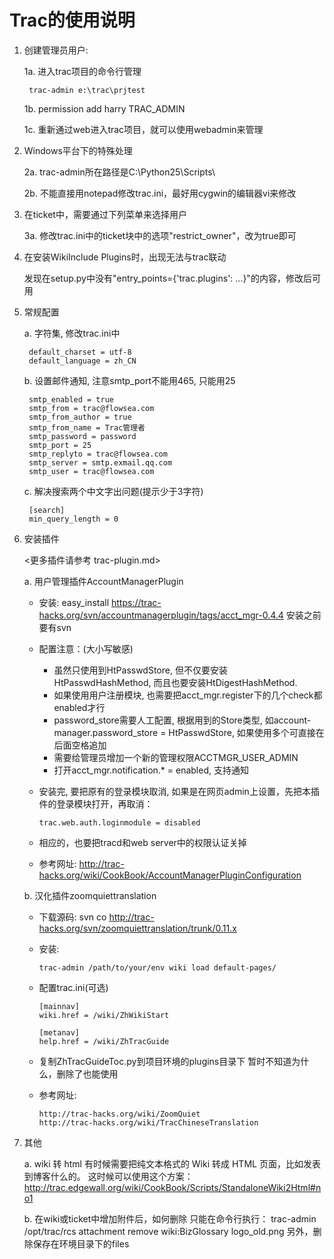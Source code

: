 Trac的使用说明
=====

1. 创建管理员用户:

   1a. 进入trac项目的命令行管理

        trac-admin e:\trac\prjtest

   1b. permission add harry TRAC_ADMIN
   
   1c. 重新通过web进入trac项目，就可以使用webadmin来管理

2. Windows平台下的特殊处理

   2a. trac-admin所在路径是C:\Python25\Scripts\
   
   2b. 不能直接用notepad修改trac.ini，最好用cygwin的编辑器vi来修改

3. 在ticket中，需要通过下列菜单来选择用户

   3a. 修改trac.ini中的ticket块中的选项"restrict_owner"，改为true即可

4. 在安装WikiInclude Plugins时，出现无法与trac联动

   发现在setup.py中没有"entry_points={'trac.plugins': ...}"的内容，修改后可用

5. 常规配置

   a. 字符集, 修改trac.ini中

        default_charset = utf-8
        default_language = zh_CN

   b. 设置邮件通知, 注意smtp_port不能用465, 只能用25

        smtp_enabled = true
        smtp_from = trac@flowsea.com
        smtp_from_author = true
        smtp_from_name = Trac管理者
        smtp_password = password
        smtp_port = 25
        smtp_replyto = trac@flowsea.com
        smtp_server = smtp.exmail.qq.com
        smtp_user = trac@flowsea.com

   c. 解决搜索两个中文字出问题(提示少于3字符)

        [search]
        min_query_length = 0

6. 安装插件

   <更多插件请参考 trac-plugin.md>

   a. 用户管理插件AccountManagerPlugin

    - 安装: easy_install https://trac-hacks.org/svn/accountmanagerplugin/tags/acct_mgr-0.4.4
            安装之前要有svn

    - 配置注意：(大小写敏感)

      - 虽然只使用到HtPasswdStore, 但不仅要安装HtPasswdHashMethod, 而且也要安装HtDigestHashMethod.
      - 如果使用用户注册模块, 也需要把acct_mgr.register下的几个check都enabled才行
      - password_store需要人工配置, 根据用到的Store类型, 如account-manager.password_store = HtPasswdStore, 如果使用多个可直接在后面空格追加
      - 需要给管理员增加一个新的管理权限ACCTMGR_USER_ADMIN
      - 打开acct_mgr.notification.* = enabled, 支持通知

    - 安装完, 要把原有的登录模块取消, 如果是在网页admin上设置，先把本插件的登录模块打开，再取消：

          trac.web.auth.loginmodule = disabled

    - 相应的，也要把tracd和web server中的权限认证关掉

    - 参考网址: http://trac-hacks.org/wiki/CookBook/AccountManagerPluginConfiguration

   b. 汉化插件zoomquiettranslation

    - 下载源码: svn co http://trac-hacks.org/svn/zoomquiettranslation/trunk/0.11.x

    - 安装:

          trac-admin /path/to/your/env wiki load default-pages/

    - 配置trac.ini(可选)

          [mainnav]
          wiki.href = /wiki/ZhWikiStart

          [metanav]
          help.href = /wiki/ZhTracGuide

    - 复制ZhTracGuideToc.py到项目环境的plugins目录下
      暂时不知道为什么，删除了也能使用

    - 参考网址: 

          http://trac-hacks.org/wiki/ZoomQuiet
          http://trac-hacks.org/wiki/TracChineseTranslation

7. 其他

   a. wiki 转 html
      有时候需要把纯文本格式的 Wiki 转成 HTML 页面，比如发表到博客什么的。 这时候可以使用这个方案：
      http://trac.edgewall.org/wiki/CookBook/Scripts/StandaloneWiki2Html#no1

   b. 在wiki或ticket中增加附件后，如何删除
      只能在命令行执行：
      trac-admin /opt/trac/rcs attachment remove wiki:BizGlossary logo_old.png
      另外，删除保存在环境目录下的files

